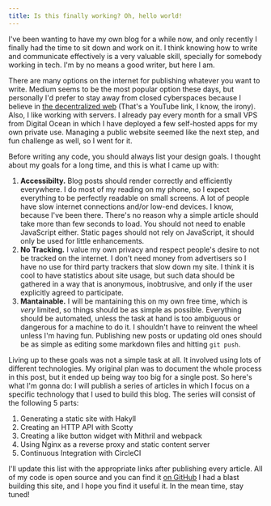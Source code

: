 ```yaml
---
title: Is this finally working? Oh, hello world!
---
```


I've been wanting to have my own blog for a while now, and only recently I
finally had the time to sit down and work on it. I think knowing how to write
and communicate effectively is a very valuable skill, specially for somebody 
working in tech. I'm by no means a good writer, but here I am. 

<!--more-->

There are many options on the internet for publishing whatever you want to write. 
Medium seems to be the most popular option these days, but personally I'd
prefer to stay away from closed cyberspaces because I believe in [the 
decentralized web](https://www.youtube.com/watch?v=izQFMADw70w) (That's a 
YouTube link, I know, the irony). Also, I like working with servers. I already
pay every month for a small VPS from Digital Ocean in which I have deployed 
a few self-hosted apps for my own private use. Managing a public website seemed 
like the next step, and fun challenge as well, so I went for it. 

Before writing any code, you should always list your design goals. I thought
about my goals for a long time, and this is what I came up with:

1. **Accessibilty.** Blog posts should render correctly and efficiently 
  everywhere. I do most of my reading on my phone, so I expect everything to be
  perfectly readable on small screens. A lot of people have slow internet 
  connections and/or low-end devices. I know, because I've been there. There's 
  no reason why a simple article should take more than few seconds to load. 
  You should not need to enable JavaScript either. Static pages should not rely 
  on JavaScript, it should only be used for little enhancements.
2. **No Tracking.** I value my own privacy and respect people's desire to not 
   be tracked on the internet. I don't need money from advertisers so I have no 
   use for third party trackers that slow down my site. I think it is cool to 
   have statistics about site usage, but such data should be gathered in a way
   that is anonymous, inobtrusive, and only if the user explicitly agreed to
   participate.
3. **Mantainable.** I will be mantaining this on my own free time, which is 
   *very* limited, so things should be as simple as possible. Everything should
   be automated, unless the task at hand is too ambiguous or dangerous for a 
   machine to do it. I shouldn't have to reinvent the wheel unless I'm having 
   fun. Publishing new posts or updating old ones should be as simple as 
   editing some markdown files and hitting `git push`.  

Living up to these goals was not a simple task at all. It involved using lots of
different technologies. My original plan was to document the whole process in
this post, but it ended up being way too big for a single post. So here's what
I'm gonna do: I will publish a series of articles in which I focus on a specific
technology that I used to build this blog. The series will consist of the
following 5 parts:

1. Generating a static site with Hakyll
2. Creating an HTTP API with Scotty
3. Creating a like button widget with Mithril and webpack
4. Using Nginx as a reverse proxy and static content server
5. Continuous Integration with CircleCI

I'll update this list with the appropriate links after publishing every article.
All of my code is open source and you can find it [on GitHub](
https://github.com/GAumala/blog) I had a blast building this site, and I hope 
you find it useful it. In the mean time, stay tuned!
